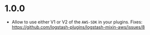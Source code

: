 # 1.0.0
  * Allow to use either V1 or V2 of the `AWS-SDK` in your plugins. Fixes: https://github.com/logstash-plugins/logstash-mixin-aws/issues/8
